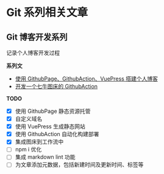 # Git 系列相关文章

## Git 博客开发系列

记录个人博客开发过程

**系列文**

- [使用 GithubPage、GithubAction、VuePress 搭建个人博客](./使用%20GithubPage、GithubAction、VuePress%20搭建个人博客.md)
- [开发一个七牛图床的 GithubAction](./开发一个七牛图床的%20GithubAction.md)

**TODO**

- [X] 使用 GithubPage 静态资源托管
- [X] 自定义域名
- [X] 使用 VuePress 生成静态网站
- [X] 使用 GithubAction 自动化构建部署
- [X] 集成图床到工作流中
- [ ] npm i 优化
- [ ] 集成 markdown lint 功能
- [ ] 为文章添加元数据，包括新建时间及更新时间、标签等
